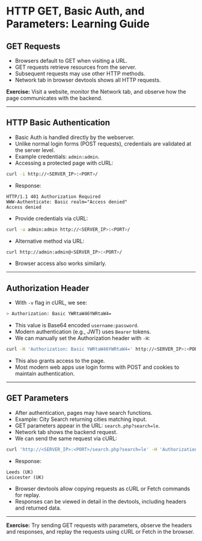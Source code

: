 # HTTP GET, Basic Auth, and Parameters: Learning Guide

## GET Requests
- Browsers default to GET when visiting a URL.
- GET requests retrieve resources from the server.
- Subsequent requests may use other HTTP methods.
- Network tab in browser devtools shows all HTTP requests.

**Exercise:** Visit a website, monitor the Network tab, and observe how the page communicates with the backend.

---

## HTTP Basic Authentication
- Basic Auth is handled directly by the webserver.
- Unlike normal login forms (POST requests), credentials are validated at the server level.
- Example credentials: `admin:admin`.
- Accessing a protected page with cURL:

```bash
curl -i http://<SERVER_IP>:<PORT>/
```
- Response:
```
HTTP/1.1 401 Authorization Required
WWW-Authenticate: Basic realm="Access denied"
Access denied
```

- Provide credentials via cURL:
```bash
curl -u admin:admin http://<SERVER_IP>:<PORT>/
```
- Alternative method via URL:
```bash
curl http://admin:admin@<SERVER_IP>:<PORT>/
```
- Browser access also works similarly.

---

## Authorization Header
- With `-v` flag in cURL, we see:
```bash
> Authorization: Basic YWRtaW46YWRtaW4=
```
- This value is Base64 encoded `username:password`.
- Modern authentication (e.g., JWT) uses `Bearer` tokens.
- We can manually set the Authorization header with `-H`:
```bash
curl -H 'Authorization: Basic YWRtaW46YWRtaW4=' http://<SERVER_IP>:<PORT>/
```
- This also grants access to the page.
- Most modern web apps use login forms with POST and cookies to maintain authentication.

---

## GET Parameters
- After authentication, pages may have search functions.
- Example: City Search returning cities matching input.
- GET parameters appear in the URL: `search.php?search=le`.
- Network tab shows the backend request.
- We can send the same request via cURL:
```bash
curl 'http://<SERVER_IP>:<PORT>/search.php?search=le' -H 'Authorization: Basic YWRtaW46YWRtaW4='
```
- Response:
```
Leeds (UK)
Leicester (UK)
```
- Browser devtools allow copying requests as cURL or Fetch commands for replay.
- Responses can be viewed in detail in the devtools, including headers and returned data.

---

**Exercise:** Try sending GET requests with parameters, observe the headers and responses, and replay the requests using cURL or Fetch in the browser.

